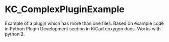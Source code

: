 # KC_ComplexPluginExample

Example of a plugin which has more than one files. Based on example code in Python Plugin Development section in KiCad doxygen docs. Works with python 2.
